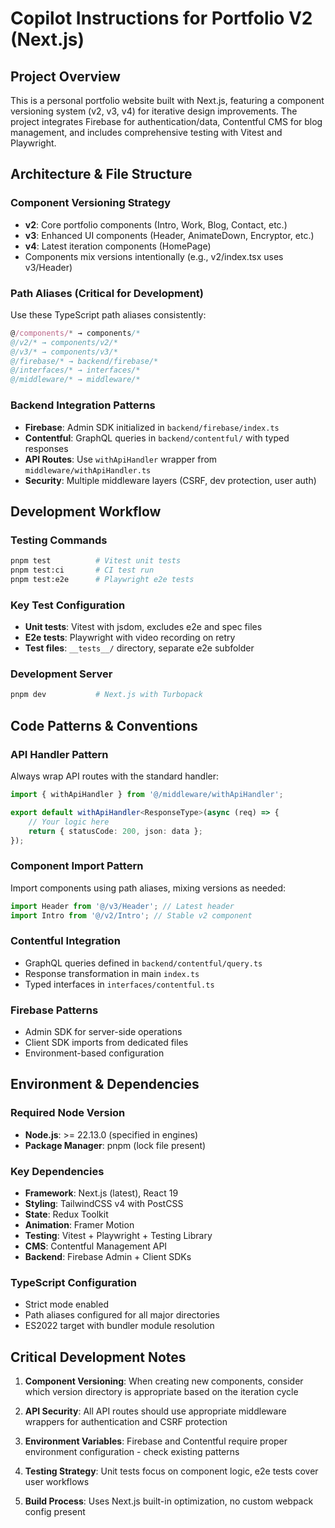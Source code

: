 # Copilot Instructions for Portfolio V2 (Next.js)

## Project Overview

This is a personal portfolio website built with Next.js, featuring a component versioning system (v2, v3, v4) for iterative design improvements. The project integrates Firebase for authentication/data, Contentful CMS for blog management, and includes comprehensive testing with Vitest and Playwright.

## Architecture & File Structure

### Component Versioning Strategy

- **v2**: Core portfolio components (Intro, Work, Blog, Contact, etc.)
- **v3**: Enhanced UI components (Header, AnimateDown, Encryptor, etc.)
- **v4**: Latest iteration components (HomePage)
- Components mix versions intentionally (e.g., v2/index.tsx uses v3/Header)

### Path Aliases (Critical for Development)

Use these TypeScript path aliases consistently:

```typescript
@/components/* → components/*
@/v2/* → components/v2/*
@/v3/* → components/v3/*
@/firebase/* → backend/firebase/*
@/interfaces/* → interfaces/*
@/middleware/* → middleware/*
```

### Backend Integration Patterns

- **Firebase**: Admin SDK initialized in `backend/firebase/index.ts`
- **Contentful**: GraphQL queries in `backend/contentful/` with typed responses
- **API Routes**: Use `withApiHandler` wrapper from `middleware/withApiHandler.ts`
- **Security**: Multiple middleware layers (CSRF, dev protection, user auth)

## Development Workflow

### Testing Commands

```bash
pnpm test          # Vitest unit tests
pnpm test:ci       # CI test run
pnpm test:e2e      # Playwright e2e tests
```

### Key Test Configuration

- **Unit tests**: Vitest with jsdom, excludes e2e and spec files
- **E2e tests**: Playwright with video recording on retry
- **Test files**: `__tests__/` directory, separate e2e subfolder

### Development Server

```bash
pnpm dev           # Next.js with Turbopack
```

## Code Patterns & Conventions

### API Handler Pattern

Always wrap API routes with the standard handler:

```typescript
import { withApiHandler } from '@/middleware/withApiHandler';

export default withApiHandler<ResponseType>(async (req) => {
	// Your logic here
	return { statusCode: 200, json: data };
});
```

### Component Import Pattern

Import components using path aliases, mixing versions as needed:

```typescript
import Header from '@/v3/Header'; // Latest header
import Intro from '@/v2/Intro'; // Stable v2 component
```

### Contentful Integration

- GraphQL queries defined in `backend/contentful/query.ts`
- Response transformation in main `index.ts`
- Typed interfaces in `interfaces/contentful.ts`

### Firebase Patterns

- Admin SDK for server-side operations
- Client SDK imports from dedicated files
- Environment-based configuration

## Environment & Dependencies

### Required Node Version

- **Node.js**: >= 22.13.0 (specified in engines)
- **Package Manager**: pnpm (lock file present)

### Key Dependencies

- **Framework**: Next.js (latest), React 19
- **Styling**: TailwindCSS v4 with PostCSS
- **State**: Redux Toolkit
- **Animation**: Framer Motion
- **Testing**: Vitest + Playwright + Testing Library
- **CMS**: Contentful Management API
- **Backend**: Firebase Admin + Client SDKs

### TypeScript Configuration

- Strict mode enabled
- Path aliases configured for all major directories
- ES2022 target with bundler module resolution

## Critical Development Notes

1. **Component Versioning**: When creating new components, consider which version directory is appropriate based on the iteration cycle

2. **API Security**: All API routes should use appropriate middleware wrappers for authentication and CSRF protection

3. **Environment Variables**: Firebase and Contentful require proper environment configuration - check existing patterns

4. **Testing Strategy**: Unit tests focus on component logic, e2e tests cover user workflows

5. **Build Process**: Uses Next.js built-in optimization, no custom webpack config present
